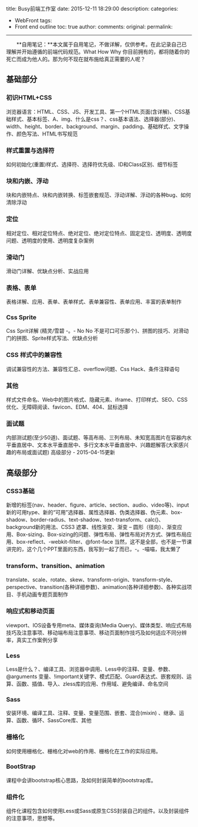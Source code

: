 title: Busy前端工作室
date: 2015-12-11 18:29:00
description: 
categories:
- WebFront
tags:
- Front end outline
toc: true
author:
comments:
original:
permalink: 
---

　　**自用笔记：**本文属于自用笔记，不做详解，仅供参考。在此记录自己已理解并开始遵循的前端代码规范。What How Why
你目前拥有的，都将随着你的死亡而成为他人的。那为何不现在就布施给真正需要的人呢？
<!-- more -->


## 基础部分


### 初识HTML+CSS
浏览器语言：HTML、CSS、JS、开发工具、第一个HTML页面(含详解)、CSS基础样式、基本标签、A、img、什么是css？、css基本语法、选择器(部分)、width、height、border、background、margin、padding、基础样式、文字操作、颜色写法、HTML书写规范

### 样式重置与选择符
如何初始化(重置)样式、选择符、选择符优先级、ID和Class区别、细节标签

### 块和内嵌、浮动
块和内嵌特点、块和内嵌转换、标签嵌套规范、浮动详解、浮动的各种bug、如何清除浮动

### 定位
相对定位、相对定位特点、绝对定位、绝对定位特点、固定定位、透明度、透明度问题、透明度的使用、透明度复杂案例

### 滑动门
滑动门详解、优缺点分析、实战应用

### 表格、表单
表格详解、应用、表单、表单样式、表单兼容性、表单应用、丰富的表单制作

### Css Sprite
Css Sprit详解 (精灵/雪碧 -。- No No 不是可口可乐那个)、拼图的技巧、对滑动门的拼图、Sprite样式写法、优缺点分析

### CSS 样式中的兼容性
调试兼容性的方法、兼容性汇总、overflow问题、Css Hack、条件注释语句

### 其他
样式文件命名、Web中的图片格式、隐藏元素、iframe、打印样式、SEO、CSS优化、无障碍阅读、favicon、EDM、404、鼠标选择

### 面试题
内部测试题(至少50道)、面试题、等高布局、三列布局、未知宽高图片在容器内水平垂直居中、文本水平垂直居中、多行文本水平垂直居中、兴趣题解答(大家感兴趣的布局或面试题)
高级部分 - 2015-04-15更新


## 高级部分

### CSS3基础
新增的标签(nav、header、figure、article、section、audio、video等)、input新的可用type、新的“可用”选择器、属性选择器、伪类选择器、伪元素、box-shadow、border-radius、text-shadow、text-transform、calc()、background新的用法、CSS3 遮罩、线性渐变、渐变 – 圆形（径向）、渐变应用、Box-sizing、Box-sizing的问题、弹性布局、弹性布局对齐方式、弹性布局应用、box-reflect、-webkit-filter、@font-face
当然，这不是全部，也不是一节课讲完的，这个几个PPT里面的东西，我写到一起了而已，-。-喵喵，我太懒了

### transform、transition、animation
translate、scale、rotate、skew、transform-origin、transform-style、perspective、transition(各种详细参数)、animation(各种详细参数)、各种实战项目、手机动画专题页面制作

### 响应式和移动页面
viewport、IOS设备专用meta、媒体查询(Media Query)、媒体类型、响应式布局技巧及注意事项、移动端布局注意事项、移动页面制作技巧及如何适应不同分辨率，真实工作案例分享

### Less
Less是什么？、编译工具、浏览器中调用、Less中的注释、变量、参数、@arguments 变量、!important关键字、模式匹配、Guard表达式、嵌套规则、运算、函数、插值、导入、zless库的应用、作用域、避免编译、命名空间

### Sass
安装环境、编译工具、注释、变量、变量范围、嵌套、混合(mixin) 、继承、运算、函数、循环、SassCore库、其他

### 栅格化
如何使用栅格化、栅格化对web的作用、栅格化在工作的实际应用。

### BootStrap
课程中会讲bootstrap核心思路，及如何封装简单的bootstrap库。

### 组件化
组件化课程包含如何使用Less或Sass或原生CSS封装自己的组件。以及封装组件的注意事项，思想等。